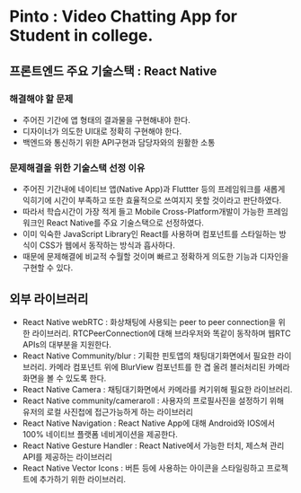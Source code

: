 # Pinto : Video Chatting App for Student in college.

## 프론트엔드 주요 기술스택 : React Native

### 해결해야 할 문제

- 주어진 기간에 앱 형태의 결과물을 구현해내야 한다.
- 디자이너가 의도한 UI대로 정확히 구현해야 한다.
- 백엔드와 통신하기 위한 API구현과 담당자와의 원활한 소통

### 문제해결을 위한 기술스택 선정 이유

- 주어진 기간내에 네이티브 앱(Native App)과 Fluttter 등의 프레임워크를 새롭게 익히기에 시간이 부족하고 또한 효율적으로 쓰여지지 못할 것이라고 판단하였다.
- 따라서 학습시간이 가장 적게 들고 Mobile Cross-Platform개발이 가능한 프레임워크인 React Native를 주요 기술스택으로 선정하였다.
- 이미 익숙한 JavaScript Library인 React를 사용하며 컴포넌트를 스타일하는 방식이 CSS가 웹에서 동작하는 방식과 흡사하다.
- 때문에 문제해결에 비교적 수월할 것이며 빠르고 정확하게 의도한 기능과 디자인을 구현할 수 있다.

## 외부 라이브러리

- React Native webRTC : 화상채팅에 사용되는 peer to peer connection을 위한 라이브러리. RTCPeerConnection에 대해 브라우저와 똑같이 동작하며 웹RTC APIs의 대부분을 지원한다.
- React Native Community/blur : 기획한 핀토앱의 채팅대기화면에서 필요한 라이브러리. 카메라 컴포넌트 위에 BlurView 컴포넌트를 한 겹 올려 블러처리된 카메라화면을 볼 수 있도록 한다.
- React Native Camera : 채팅대기화면에서 카메라를 켜기위해 필요한 라이브러리.
- React Native community/cameraroll : 사용자의 프로필사진을 설정하기 위해 유저의 로컬 사진첩에 접근가능하게 하는 라이브러리
- React Native Navigation : React Native App에 대해 Android와 IOS에서100% 네이티브 플랫폼 네비게이션을 제공한다.
- React Native Gesture Handler : React Native에서 가능한 터치, 제스쳐 관리 API를 제공하는 라이브러리
- React Native Vector Icons : 버튼 등에 사용하는 아이콘을 스타일링하고 프로젝트에 추가하기 위한 라이브러리.
